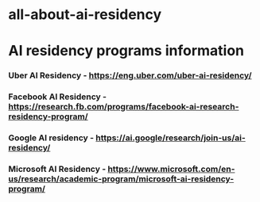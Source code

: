 # all-about-ai-residency

AI residency programs information
================================

### Uber AI Residency - https://eng.uber.com/uber-ai-residency/

### Facebook AI Residency - https://research.fb.com/programs/facebook-ai-research-residency-program/

### Google AI residency - https://ai.google/research/join-us/ai-residency/

### Microsoft AI Residency - https://www.microsoft.com/en-us/research/academic-program/microsoft-ai-residency-program/
